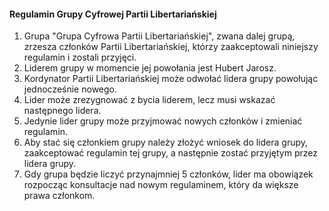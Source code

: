 #### Regulamin Grupy Cyfrowej Partii Libertariańskiej
1. Grupa "Grupa Cyfrowa Partii Libertariańskiej", zwana dalej grupą, zrzesza członków Partii Libertariańskiej, którzy zaakceptowali niniejszy regulamin i zostali przyjęci.
2. Liderem grupy w momencie jej powołania jest Hubert Jarosz.
3. Kordynator Partii Libertariańskiej może odwołać lidera grupy powołując jednocześnie nowego.
4. Lider może zrezygnować z bycia liderem, lecz musi wskazać następnego lidera.
5. Jedynie lider grupy może przyjmować nowych członków i zmieniać regulamin.
6. Aby stać się członkiem grupy należy złożyć wniosek do lidera grupy, zaakceptować regulamin tej grupy, a następnie zostać przyjętym przez lidera grupy.
7. Gdy grupa będzie liczyć przynajmniej 5 członków, lider ma obowiązek rozpocząc konsultacje nad nowym regulaminem, który da większe prawa członkom.
